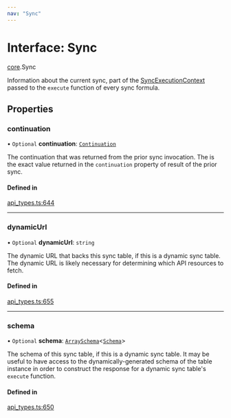 ```yaml
---
nav: "Sync"
---
```

# Interface: Sync

[core](../modules/core.md).Sync

Information about the current sync, part of the [SyncExecutionContext](core.SyncExecutionContext.md) passed to the
`execute` function of every sync formula.

## Properties

### continuation

• `Optional` **continuation**: [`Continuation`](core.Continuation.md)

The continuation that was returned from the prior sync invocation. The is the exact
value returned in the `continuation` property of result of the prior sync.

#### Defined in

[api_types.ts:644](https://github.com/coda/packs-sdk/blob/main/api_types.ts#L644)

___

### dynamicUrl

• `Optional` **dynamicUrl**: `string`

The dynamic URL that backs this sync table, if this is a dynamic sync table.
The dynamic URL is likely necessary for determining which API resources to fetch.

#### Defined in

[api_types.ts:655](https://github.com/coda/packs-sdk/blob/main/api_types.ts#L655)

___

### schema

• `Optional` **schema**: [`ArraySchema`](core.ArraySchema.md)<[`Schema`](../types/core.Schema.md)\>

The schema of this sync table, if this is a dynamic sync table. It may be useful to have
access to the dynamically-generated schema of the table instance in order to construct
the response for a dynamic sync table's `execute` function.

#### Defined in

[api_types.ts:650](https://github.com/coda/packs-sdk/blob/main/api_types.ts#L650)
